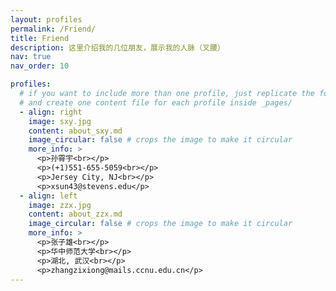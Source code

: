 ```yaml
---
layout: profiles
permalink: /Friend/
title: Friend
description: 这里介绍我的几位朋友，展示我的人脉（叉腰）
nav: true
nav_order: 10

profiles:
  # if you want to include more than one profile, just replicate the following block
  # and create one content file for each profile inside _pages/
  - align: right
    image: sxy.jpg
    content: about_sxy.md
    image_circular: false # crops the image to make it circular
    more_info: >
      <p>孙霄宇<br></p>
      <p>(+1)551-655-5059<br></p>
      <p>Jersey City, NJ<br></p>
      <p>xsun43@stevens.edu</p>
  - align: left
    image: zzx.jpg
    content: about_zzx.md
    image_circular: false # crops the image to make it circular
    more_info: >
      <p>张子雄<br></p>
      <p>华中师范大学<br></p>
      <p>湖北, 武汉<br></p>
      <p>zhangzixiong@mails.ccnu.edu.cn</p>
---
```

